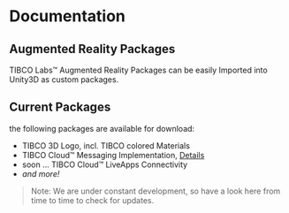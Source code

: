 # Documentation 

## Augmented Reality Packages
TIBCO Labs™ Augmented Reality Packages can be easily Imported into Unity3D as custom packages.

## Current Packages
the following packages are available for download:

- TIBCO 3D Logo, incl. TIBCO colored Materials
- TIBCO Cloud™ Messaging Implementation, [Details](eFTL-Basic.md)
- soon ... TIBCO Cloud™  LiveApps Connectivity
- <i>and more!</i>

> Note: We are under constant development, so have a look here from time to time to check for updates.
